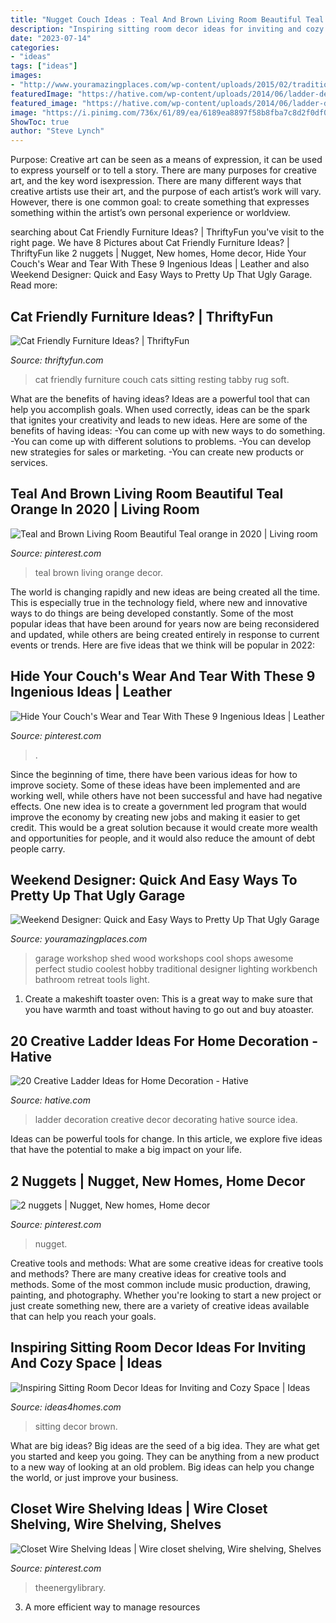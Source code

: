 ```yaml
---
title: "Nugget Couch Ideas : Teal And Brown Living Room Beautiful Teal Orange In 2020"
description: "Inspiring sitting room decor ideas for inviting and cozy space"
date: "2023-07-14"
categories:
- "ideas"
tags: ["ideas"]
images:
- "http://www.youramazingplaces.com/wp-content/uploads/2015/02/traditional-garage-and-shed2.jpg"
featuredImage: "https://hative.com/wp-content/uploads/2014/06/ladder-decor-ideas/16-ladder-decor-ideas.jpg"
featured_image: "https://hative.com/wp-content/uploads/2014/06/ladder-decor-ideas/16-ladder-decor-ideas.jpg"
image: "https://i.pinimg.com/736x/61/89/ea/6189ea8897f58b8fba7c8d2f0df0949a.jpg"
ShowToc: true
author: "Steve Lynch"
---
```



Purpose:
Creative art can be seen as a means of expression, it can be used to express yourself or to tell a story. There are many purposes for creative art, and the key word isexpression. There are many different ways that creative artists use their art, and the purpose of each artist’s work will vary. However, there is one common goal: to create something that expresses something within the artist’s own personal experience or worldview.

	

		
searching about Cat Friendly Furniture Ideas? | ThriftyFun you've visit to the right page. We have 8 Pictures about Cat Friendly Furniture Ideas? | ThriftyFun like 2 nuggets | Nugget, New homes, Home decor, Hide Your Couch&#039;s Wear and Tear With These 9 Ingenious Ideas | Leather and also Weekend Designer: Quick and Easy Ways to Pretty Up That Ugly Garage. Read more:
		
    
## Cat Friendly Furniture Ideas? | ThriftyFun

<img loading=lazy src="https://img.thrfun.com/img/085/346/cat_on_a_couch_x1.jpg" onerror="this.onerror=null;this.src='https://tse2.mm.bing.net/th?id=OIP.Y1UOMcdrE9dU74cRqjWIXwHaLH&amp;pid=15.1';" alt="Cat Friendly Furniture Ideas? | ThriftyFun">

_Source: thriftyfun.com_

>cat friendly furniture couch cats sitting resting tabby rug soft. 

	

What are the benefits of having ideas?
Ideas are a powerful tool that can help you accomplish goals. When used correctly, ideas can be the spark that ignites your creativity and leads to new ideas. Here are some of the benefits of having ideas: 
-You can come up with new ways to do something. 
-You can come up with different solutions to problems. 
-You can develop new strategies for sales or marketing. 
-You can create new products or services.

    
## Teal And Brown Living Room Beautiful Teal Orange In 2020 | Living Room

<img loading=lazy src="https://i.pinimg.com/736x/89/5c/a7/895ca781e680424ac577e6fe8a0f7e99.jpg" onerror="this.onerror=null;this.src='https://tse3.mm.bing.net/th?id=OIP.-pdRLtbhZvRR-MRLUS5LQwHaJ3&amp;pid=15.1';" alt="Teal and Brown Living Room Beautiful Teal orange in 2020 | Living room">

_Source: pinterest.com_

>teal brown living orange decor. 

	

The world is changing rapidly and new ideas are being created all the time. This is especially true in the technology field, where new and innovative ways to do things are being developed constantly. Some of the most popular ideas that have been around for years now are being reconsidered and updated, while others are being created entirely in response to current events or trends. Here are five ideas that we think will be popular in 2022:

    
## Hide Your Couch&#039;s Wear And Tear With These 9 Ingenious Ideas | Leather

<img loading=lazy src="https://i.pinimg.com/736x/6d/41/77/6d4177d715cabd254f1578289c0f713c--furniture-repair-painted-furniture.jpg" onerror="this.onerror=null;this.src='https://tse4.mm.bing.net/th?id=OIP.HUPSJsF01GiTR1ghwx7UXAHaE5&amp;pid=15.1';" alt="Hide Your Couch&#039;s Wear and Tear With These 9 Ingenious Ideas | Leather">

_Source: pinterest.com_

>. 

	

Since the beginning of time, there have been various ideas for how to improve society. Some of these ideas have been implemented and are working well, while others have not been successful and have had negative effects. One new idea is to create a government led program that would improve the economy by creating new jobs and making it easier to get credit. This would be a great solution because it would create more wealth and opportunities for people, and it would also reduce the amount of debt people carry.

    
## Weekend Designer: Quick And Easy Ways To Pretty Up That Ugly Garage

<img loading=lazy src="http://www.youramazingplaces.com/wp-content/uploads/2015/02/traditional-garage-and-shed2.jpg" onerror="this.onerror=null;this.src='https://tse4.mm.bing.net/th?id=OIP.dNIwo1nPuvuXlqOxI0VxGwHaE8&amp;pid=15.1';" alt="Weekend Designer: Quick and Easy Ways to Pretty Up That Ugly Garage">

_Source: youramazingplaces.com_

>garage workshop shed wood workshops cool shops awesome perfect studio coolest hobby traditional designer lighting workbench bathroom retreat tools light. 

	

1. Create a makeshift toaster oven: This is a great way to make sure that you have warmth and toast without having to go out and buy atoaster.

    
## 20 Creative Ladder Ideas For Home Decoration - Hative

<img loading=lazy src="https://hative.com/wp-content/uploads/2014/06/ladder-decor-ideas/16-ladder-decor-ideas.jpg" onerror="this.onerror=null;this.src='https://tse2.mm.bing.net/th?id=OIP.O0wHGhtPqPzwwdEkz7UI4wHaLL&amp;pid=15.1';" alt="20 Creative Ladder Ideas for Home Decoration - Hative">

_Source: hative.com_

>ladder decoration creative decor decorating hative source idea. 

	

Ideas can be powerful tools for change. In this article, we explore five ideas that have the potential to make a big impact on your life.

    
## 2 Nuggets | Nugget, New Homes, Home Decor

<img loading=lazy src="https://i.pinimg.com/736x/64/00/ef/6400efd1851ad067194133fa7329563e.jpg" onerror="this.onerror=null;this.src='https://tse1.mm.bing.net/th?id=OIP.4pLI26G7f5_SuXM1588TjwHaEK&amp;pid=15.1';" alt="2 nuggets | Nugget, New homes, Home decor">

_Source: pinterest.com_

>nugget. 

	

Creative tools and methods: What are some creative ideas for creative tools and methods?
There are many creative ideas for creative tools and methods. Some of the most common include music production, drawing, painting, and photography. Whether you're looking to start a new project or just create something new, there are a variety of creative ideas available that can help you reach your goals.

    
## Inspiring Sitting Room Decor Ideas For Inviting And Cozy Space | Ideas

<img loading=lazy src="http://www.ideas4homes.com/wp-content/uploads/2015/11/Rustic-Stone-Wall-and-Wide-Fireplace-in-Breathtaking-Sitting-Room-Decor-with-Brown-Leather-Sofas.jpg" onerror="this.onerror=null;this.src='https://tse2.mm.bing.net/th?id=OIP.weNb-Pzwt6W-2-P6q7JwMQHaFb&amp;pid=15.1';" alt="Inspiring Sitting Room Decor Ideas for Inviting and Cozy Space | Ideas">

_Source: ideas4homes.com_

>sitting decor brown. 

	

What are big ideas?
Big ideas are the seed of a big idea. They are what get you started and keep you going. They can be anything from a new product to a new way of looking at an old problem. Big ideas can help you change the world, or just improve your business.

    
## Closet Wire Shelving Ideas | Wire Closet Shelving, Wire Shelving, Shelves

<img loading=lazy src="https://i.pinimg.com/736x/61/89/ea/6189ea8897f58b8fba7c8d2f0df0949a.jpg" onerror="this.onerror=null;this.src='https://tse4.mm.bing.net/th?id=OIP._CneT8YBM6qYvqL899f61gHaIr&amp;pid=15.1';" alt="Closet Wire Shelving Ideas | Wire closet shelving, Wire shelving, Shelves">

_Source: pinterest.com_

>theenergylibrary. 

	

3. A more efficient way to manage resources

